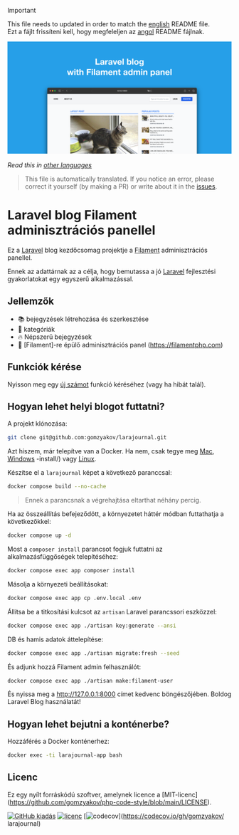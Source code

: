 >[!IMPORTANT]
>This file needs to updated in order to match the [english](/README.md) README file.  
>Ezt a fájlt frissíteni kell, hogy megfeleljen az [angol](/README.md) README fájlnak.

![Laravel blog Filament adminisztrációs panellel](../docs/social-preview-en.png)

_Read this in [other languages](./Translations.md)_

>This file is automatically translated. If you notice an error, please correct it yourself (by making a PR) or write about it in the [issues](https://github.com/gomzyakov/larajournal/issues).

# Laravel blog Filament adminisztrációs panellel

Ez a [Laravel](https://laravel.com) blog kezdőcsomag projektje a [Filament](https://filamentphp.com) adminisztrációs panellel.

Ennek az adattárnak az a célja, hogy bemutassa a jó [Laravel](https://laravel.com) fejlesztési gyakorlatokat egy egyszerű alkalmazással.

## Jellemzők

- 📚 bejegyzések létrehozása és szerkesztése
- 🥑 kategóriák
- 🔥 Népszerű bejegyzések
- 🎉 [Filament]-re épülő adminisztrációs panel (https://filamentphp.com)

## Funkciók kérése

Nyisson meg egy [új számot](https://github.com/gomzyakov/larajournal/issues/new) funkció kéréséhez (vagy ha hibát talál).

## Hogyan lehet helyi blogot futtatni?

A projekt klónozása:

```bash
git clone git@github.com:gomzyakov/larajournal.git
```

Azt hiszem, már telepítve van a Docker. Ha nem, csak tegye meg [Mac](https://docs.docker.com/desktop/install/mac-install/), [Windows](https://docs.docker.com/desktop/install/windows) -install/) vagy [Linux](https://docs.docker.com/desktop/install/linux-install/).

Készítse el a `larajournal` képet a következő paranccsal:

``` bash
docker compose build --no-cache
```

>Ennek a parancsnak a végrehajtása eltarthat néhány percig.

Ha az összeállítás befejeződött, a környezetet háttér módban futtathatja a következőkkel:

```bash
docker compose up -d
```

Most a `composer install` parancsot fogjuk futtatni az alkalmazásfüggőségek telepítéséhez:

``` bash
docker compose exec app composer install
```

Másolja a környezeti beállításokat:

``` bash
docker compose exec app cp .env.local .env
```

Állítsa be a titkosítási kulcsot az `artisan` Laravel parancssori eszközzel:

``` bash
docker compose exec app ./artisan key:generate --ansi
```

DB és hamis adatok áttelepítése:

``` bash
docker compose exec app ./artisan migrate:fresh --seed
```

És adjunk hozzá Filament admin felhasználót:

``` bash
docker compose exec app ./artisan make:filament-user
```

És nyissa meg a http://127.0.0.1:8000 címet kedvenc böngészőjében. Boldog Laravel Blog használatát!

## Hogyan lehet bejutni a konténerbe?

Hozzáférés a Docker konténerhez:

``` bash
docker exec -ti larajournal-app bash
```

## Licenc

Ez egy nyílt forráskódú szoftver, amelynek licence a [MIT-licenc] (https://github.com/gomzyakov/php-code-style/blob/main/LICENSE).


[![GitHub kiadás](https://img.shields.io/github/release/gomzyakov/larajournal.svg)](https://github.com/gomzyakov/larajournal/releases/latest)
[![licenc](https://img.shields.io/badge/License-MIT-green.svg)](https://github.com/gomzyakov/larajournal/blob/development/LICENSE)
[![codecov](https://codecov.io/gh/gomzyakov/larajournal/branch/main/graph/badge.svg?token=4CYTVMVUYV)](https://codecov.io/gh/gomzyakov/ larajournal)

